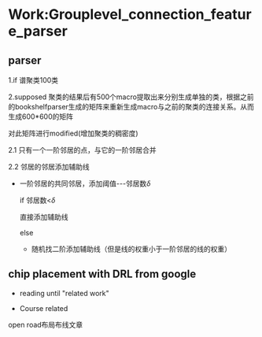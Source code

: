 # Work:Grouplevel_connection_feature_parser

## parser

1.if 谱聚类100类

2.supposed 聚类的结果后有500个macro提取出来分别生成单独的类，根据之前的bookshelfparser生成的矩阵来重新生成macro与之前的聚类的连接关系。从而生成600*600的矩阵

对此矩阵进行modified(增加聚类的稠密度)

2.1 只有一个一阶邻居的点，与它的一阶邻居合并

2.2 邻居的邻居添加辅助线

- 一阶邻居的共同邻居，添加阈值---邻居数$\delta$

  if 邻居数<$\delta$

  直接添加辅助线

  else

  - 随机找二阶添加辅助线（但是线的权重小于一阶邻居的线的权重）

## 

## chip placement with DRL from google

- reading until "related work"

- Course related







open road布局布线文章